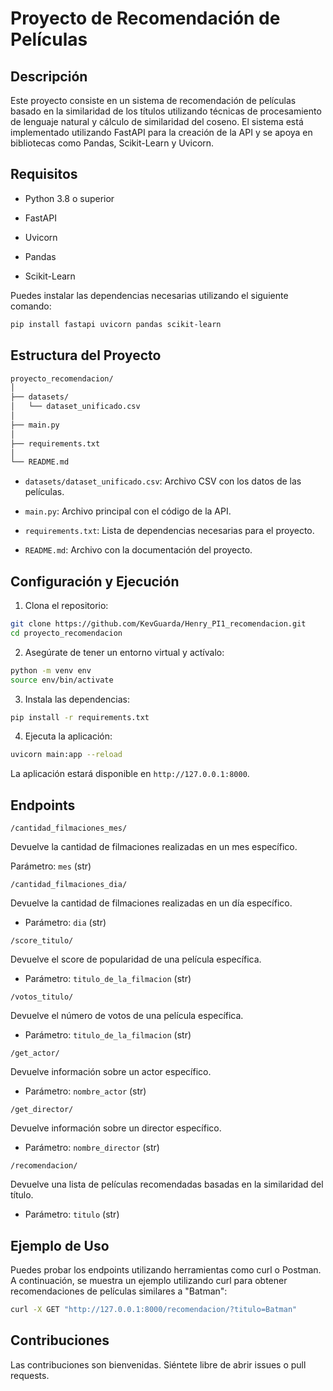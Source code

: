 # Proyecto de Recomendación de Películas
## Descripción
Este proyecto consiste en un sistema de recomendación de películas basado en la similaridad de los títulos utilizando técnicas de procesamiento de lenguaje natural y cálculo de similaridad del coseno. El sistema está implementado utilizando FastAPI para la creación de la API y se apoya en bibliotecas como Pandas, Scikit-Learn y Uvicorn.

## Requisitos
- Python 3.8 o superior

- FastAPI

- Uvicorn

- Pandas

- Scikit-Learn

Puedes instalar las dependencias necesarias utilizando el siguiente comando:

```bash
pip install fastapi uvicorn pandas scikit-learn
```


## Estructura del Proyecto

```bash
proyecto_recomendacion/
│
├── datasets/
│   └── dataset_unificado.csv
│
├── main.py
│
├── requirements.txt
│
└── README.md
```

- `datasets/dataset_unificado.csv`: Archivo CSV con los datos de las películas.

- `main.py`: Archivo principal con el código de la API.

- `requirements.txt`: Lista de dependencias necesarias para el proyecto.

- `README.md`: Archivo con la documentación del proyecto.

## Configuración y Ejecución

1. Clona el repositorio:

```bash
git clone https://github.com/KevGuarda/Henry_PI1_recomendacion.git
cd proyecto_recomendacion
```

2. Asegúrate de tener un entorno virtual y actívalo:

```bash
python -m venv env
source env/bin/activate
```

3. Instala las dependencias:

```bash
pip install -r requirements.txt
```

4. Ejecuta la aplicación:

```bash
uvicorn main:app --reload
```

La aplicación estará disponible en `http://127.0.0.1:8000`.

## Endpoints

`/cantidad_filmaciones_mes/`

Devuelve la cantidad de filmaciones realizadas en un mes específico.

Parámetro: `mes` (str)

`/cantidad_filmaciones_dia/`

Devuelve la cantidad de filmaciones realizadas en un día específico.

- Parámetro: `dia` (str)

`/score_titulo/`

Devuelve el score de popularidad de una película específica.

- Parámetro: `titulo_de_la_filmacion` (str)

`/votos_titulo/`

Devuelve el número de votos de una película específica.

- Parámetro: `titulo_de_la_filmacion` (str)

`/get_actor/`

Devuelve información sobre un actor específico.

- Parámetro: `nombre_actor` (str)

`/get_director/`

Devuelve información sobre un director específico.

- Parámetro: `nombre_director` (str)

`/recomendacion/`

Devuelve una lista de películas recomendadas basadas en la similaridad del título.

- Parámetro: `titulo` (str)

## Ejemplo de Uso

Puedes probar los endpoints utilizando herramientas como curl o Postman. A continuación, se muestra un ejemplo utilizando curl para obtener recomendaciones de películas similares a "Batman":

```bash
curl -X GET "http://127.0.0.1:8000/recomendacion/?titulo=Batman"
```

## Contribuciones

Las contribuciones son bienvenidas. Siéntete libre de abrir issues o pull requests.
